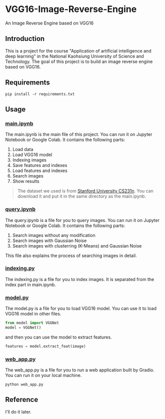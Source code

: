 # VGG16-Image-Reverse-Engine
An Image Reverse Engine based on VGG16

## Introduction
This is a project for the course "Application of artificial intelligence and deep learning" in the National Kaohsiung University of Science and Technology. The goal of this project is to build an image reverse engine based on VGG16. 

## Requirements
```
pip install -r requirements.txt
```

## Usage

### [main.ipynb](main.ipynb)
The main.ipynb is the main file of this project. You can run it on Jupyter Notebook or Google Colab.
It contains the following parts:
1. Load data
2. Load VGG16 model
3. Indexing images
4. Save features and indexes
5. Load features and indexes
6. Search images
7. Show results

> The dataset we used is from [Stanford University CS231n](http://cs231n.stanford.edu/tiny-imagenet-200.zip). You can download it and put it in the same directory as the main.ipynb.

### [query.ipynb](query.ipynb)
The query.ipynb is a file for you to query images. You can run it on Jupyter Notebook or Google Colab.
It contains the following parts:
1. Search images without any modification
2. Search images with Gaussian Noise
3. Search images with clusterring (K-Means) and Gaussian Noise

This file also explains the process of searching images in detail.

### [indexing.py](indexing.py)
The indexing.py is a file for you to index images. It is separated from the index part in main.ipynb.

### [model.py](model.py)
The model.py is a file for you to load VGG16 model. You can use it to load VGG16 model in other files.
```python
from model import VGGNet
model = VGGNet()
```
and then you can use the model to extract features.
```python
features = model.extract_feat(image)
```

### [web_app.py](web_app.py)
The web_app.py is a file for you to run a web application built by Gradio. You can run it on your local machine.
```
python web_app.py
```

## Reference
I'll do it later.